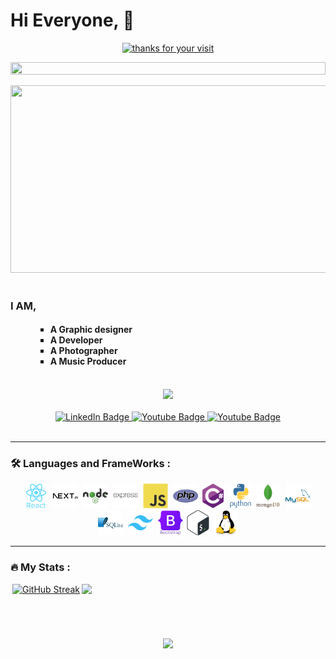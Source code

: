
<h1> Hi Everyone, 👋</h1>

<div align="center">
    <a href="https://git.io/typing-svg">
        <img alt="thanks for your visit" src="https://readme-typing-svg.herokuapp.com?font=Roboto+Slab&color=%237E3ACE&size=24&center=true&vCenter=true&width=300&lines=I+'M,+THARUU+X">
    </a>
</div>

<p align="center">
<img src="https://i.imgur.com/dBaSKWF.gif" height="20" width="100%">


<div align="center">
  <img src="https://media.giphy.com/media/dWesBcTLavkZuG35MI/giphy.gif" width="600" height="300"/>
</div>

<br>
<dl>
<h3>I AM,</h3>
<h4>
<ul type="square"> 
<dd><li> A Graphic designer </li></dd>
<dd><li> A Developer </li></dd>
<dd><li> A Photographer </li></dd>
<dd><li> A Music Producer </li></dd>
</ul>
</h4>
</dl>
<br>

<div id="header" align="center">
  <img src="https://media.giphy.com/media/M9gbBd9nbDrOTu1Mqx/giphy.gif" width="100"/>
</div>

<br>


<div id="badges"  align="center"">
  <a href="https://facebook.com/tharuux">
    <img src="https://img.shields.io/badge/FaceBook-blue?style=for-the-badge&logo=facebook&logoColor=white" alt="LinkedIn Badge"/>
  </a>
  <a href="https://instagram.com/tharuuxofc">
    <img src="https://img.shields.io/badge/Instragram-red?style=for-the-badge&logo=instagram&logoColor=white" alt="Youtube Badge"/>
  </a>
  <a href="https://wa.me/+94789731507">
    <img src="https://img.shields.io/badge/WhatsApp-green?style=for-the-badge&logo=whatsapp&logoColor=white" alt="Youtube Badge"/>
  </a>
  <br>
  <img src="https://komarev.com/ghpvc/?username=tharuux&style=flat-square&color=blue" alt=""/>
</div>

---
### :hammer_and_wrench: Languages and FrameWorks :

<div align="center">
  <img src="https://github.com/devicons/devicon/blob/master/icons/react/react-original-wordmark.svg" title="React" alt="React" width="40" height="40"/>&nbsp;
  <img src="https://github.com/devicons/devicon/blob/master/icons/nextjs/nextjs-original-wordmark.svg" title="Next Js" alt="Next JS" width="40" height="40"/>&nbsp;
  <img src="https://github.com/devicons/devicon/blob/master/icons/nodejs/nodejs-original-wordmark.svg" title="Node JS" alt="Node JS" width="40" height="40"/>&nbsp;
  <img src="https://github.com/devicons/devicon/blob/master/icons/express/express-original-wordmark.svg" title="Express JS" alt="Express JS" width="40" height="40"/>&nbsp;
  <img src="https://github.com/devicons/devicon/blob/master/icons/javascript/javascript-original.svg" title="JavaScript" alt="JavaScript" width="40" height="40"/>&nbsp;
      <img src="https://github.com/devicons/devicon/blob/master/icons/php/php-original.svg" title="Git" **alt="" width="40" height="40"/>
      <img src="https://github.com/devicons/devicon/blob/master/icons/csharp/csharp-original.svg" title="C#" **alt="" width="40" height="40"/>
  <img src="https://github.com/devicons/devicon/blob/master/icons/python/python-original-wordmark.svg" title="Python" **alt="" width="40" height="40"/>
  <img src="https://github.com/devicons/devicon/blob/master/icons/mongodb/mongodb-original-wordmark.svg" title="MongoDB" alt="MongoDB" width="40" height="40"/>&nbsp;
  <img src="https://github.com/devicons/devicon/blob/master/icons/mysql/mysql-original-wordmark.svg" title="MySQL"  alt="MySQL" width="40" height="40"/>&nbsp;
  <img src="https://github.com/devicons/devicon/blob/master/icons/sqlite/sqlite-original-wordmark.svg" title="SQLite"  alt="SQLite" width="40" height="40"/>&nbsp;
  <img src="https://github.com/devicons/devicon/blob/master/icons/tailwindcss/tailwindcss-original.svg" title="Tailwind CSS" alt="Tailwind CSS" width="40" height="40"/>&nbsp;
  <img src="https://github.com/devicons/devicon/blob/master/icons/bootstrap/bootstrap-original-wordmark.svg" title="Git" **alt="" width="40" height="40"/>
  <img src="https://github.com/devicons/devicon/blob/master/icons/bash/bash-original.svg" title="Git" **alt="" width="40" height="40"/>
  <img src="https://github.com/devicons/devicon/blob/master/icons/linux/linux-original.svg" title="Git" **alt="" width="40" height="40"/>

</div>

---

### :fire: My Stats :

<p align=center>
  <div align=center>
    <!-- S t r e a k -->
    <a href="https://git.io/streak-stats"><img src="https://streak-stats.demolab.com?user=THARUUX&theme=dark&hide_border=true&background=45%2C040043%2C000000" alt="GitHub Streak" /></a>
    <!-- Commit and Stars -->
    <a href="https://github.com/anuraghazra/github-readme-stats" title="Go to Source"><img align="right" width=390 src="https://github-readme-stats.vercel.app/api?username=THARUUX&show_icons=true&count_private=true&theme=react&border_color=61dafb&hide_border=true"/></a>
  </div>
  <br><br><br><br>
  <div align=center>
    <!-- most used language -->
    <a href="https://github.com/anuraghazra/github-readme-stats"><img width=325 align="center" src="https://github-readme-stats.vercel.app/api/top-langs/?username=THARUUX&hide=c%23,powershell,Mathematica,Ruby,Objective-C,Objective-C%2b%2b,Cuda&title_color=61dafb&text_color=ffffff&icon_color=61dafb&bg_color=20232a&langs_count=8&layout=compact&border_color=61dafb&hide_border=true" /></a>
  </div>
</p>










